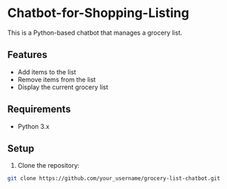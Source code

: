 # Chatbot-for-Shopping-Listing

This is a Python-based chatbot that manages a grocery list.

## Features

- Add items to the list
- Remove items from the list
- Display the current grocery list

## Requirements

- Python 3.x

## Setup

1. Clone the repository:

```bash
git clone https://github.com/your_username/grocery-list-chatbot.git
